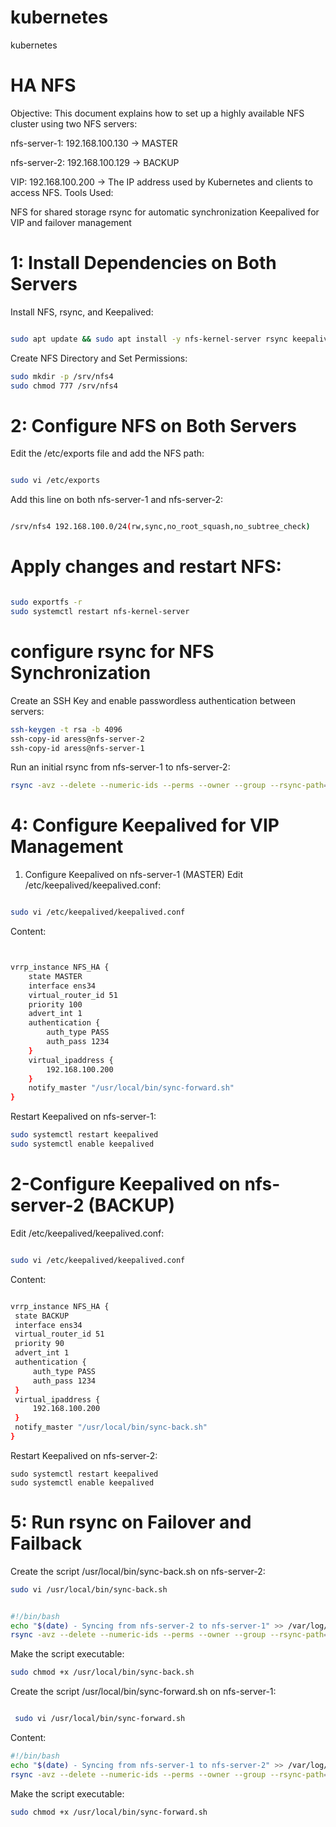 # kubernetes
kubernetes



# HA NFS

Objective:
This document explains how to set up a highly available NFS cluster using two NFS servers:

nfs-server-1: 192.168.100.130 → MASTER

nfs-server-2: 192.168.100.129 → BACKUP


VIP: 192.168.100.200 → The IP address used by Kubernetes and clients to access NFS.
 Tools Used:

NFS for shared storage
rsync for automatic synchronization
Keepalived for VIP and failover management

# 1: Install Dependencies on Both Servers
 Install NFS, rsync, and Keepalived:
```bash

sudo apt update && sudo apt install -y nfs-kernel-server rsync keepalived

```
 Create NFS Directory and Set Permissions:
```bash
sudo mkdir -p /srv/nfs4
sudo chmod 777 /srv/nfs4
```

# 2: Configure NFS on Both Servers

Edit the /etc/exports file and add the NFS path:

```bash

sudo vi /etc/exports

```

Add this line on both nfs-server-1 and nfs-server-2:

```bash

/srv/nfs4 192.168.100.0/24(rw,sync,no_root_squash,no_subtree_check)

```

#  Apply changes and restart NFS:
```bash

sudo exportfs -r
sudo systemctl restart nfs-kernel-server
```

# configure rsync for NFS Synchronization
 Create an SSH Key and enable passwordless authentication between servers:

```bash
ssh-keygen -t rsa -b 4096
ssh-copy-id aress@nfs-server-2
ssh-copy-id aress@nfs-server-1
```
Run an initial rsync from nfs-server-1 to nfs-server-2:
```bash
rsync -avz --delete --numeric-ids --perms --owner --group --rsync-path="sudo rsync" /srv/nfs4/ aress@nfs-server-2:/srv/nfs4/

```
# 4: Configure Keepalived for VIP Management
 1. Configure Keepalived on nfs-server-1 (MASTER)
 Edit /etc/keepalived/keepalived.conf:

```bash

sudo vi /etc/keepalived/keepalived.conf

```
Content:

```bash


vrrp_instance NFS_HA {
    state MASTER
    interface ens34
    virtual_router_id 51
    priority 100
    advert_int 1
    authentication {
        auth_type PASS
        auth_pass 1234
    }
    virtual_ipaddress {
        192.168.100.200
    }
    notify_master "/usr/local/bin/sync-forward.sh"
}


```
 Restart Keepalived on nfs-server-1:

 ```bash
 sudo systemctl restart keepalived
sudo systemctl enable keepalived

 ```


 # 2-Configure Keepalived on nfs-server-2 (BACKUP)

  Edit /etc/keepalived/keepalived.conf:
```bash

sudo vi /etc/keepalived/keepalived.conf

 ```

  Content:

   ```bash
   
vrrp_instance NFS_HA {
    state BACKUP
    interface ens34
    virtual_router_id 51
    priority 90
    advert_int 1
    authentication {
        auth_type PASS
        auth_pass 1234
    }
    virtual_ipaddress {
        192.168.100.200
    }
    notify_master "/usr/local/bin/sync-back.sh"
}
```

Restart Keepalived on nfs-server-2:

```
sudo systemctl restart keepalived
sudo systemctl enable keepalived
```

# 5: Run rsync on Failover and Failback


 Create the script /usr/local/bin/sync-back.sh on nfs-server-2:

```bash
sudo vi /usr/local/bin/sync-back.sh
```

```bash

#!/bin/bash
echo "$(date) - Syncing from nfs-server-2 to nfs-server-1" >> /var/log/rsync-failover.log
rsync -avz --delete --numeric-ids --perms --owner --group --rsync-path="sudo rsync" /srv/nfs4/ aress@nfs-server-1:/srv/nfs4/
```
 Make the script executable:
```bash
sudo chmod +x /usr/local/bin/sync-back.sh
```

Create the script /usr/local/bin/sync-forward.sh on nfs-server-1:

```bash

 sudo vi /usr/local/bin/sync-forward.sh
```

 Content:
```bash
#!/bin/bash
echo "$(date) - Syncing from nfs-server-1 to nfs-server-2" >> /var/log/rsync-failover.log
rsync -avz --delete --numeric-ids --perms --owner --group --rsync-path="sudo rsync" /srv/nfs4/ aress@nfs-server-2:/srv/nfs4/

```

 Make the script executable:

 ```bash
sudo chmod +x /usr/local/bin/sync-forward.sh
 ```











